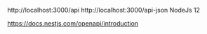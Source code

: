 http://localhost:3000/api
http://localhost:3000/api-json
NodeJs 12

https://docs.nestjs.com/openapi/introduction